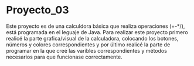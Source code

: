 # Proyecto_03
Este proyecto es de una calculdora básica que realiza operaciones (+-*/), está programada en el leguaje de Java.
Para realizar este proyecto primero realicé la parte grafica/visual de la calculadora, colocando los botones, números y colores correspondientes 
y por último realicé la parte de programar en la que creé las varibles correspondientes y métodos necesarios para que funcionase correctamente.
